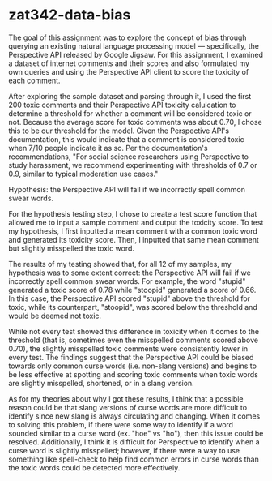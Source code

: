 # zat342-data-bias

The goal of this assignment was to explore the concept of bias through querying an existing natural language processing model — specifically, the Perspective API released by Google Jigsaw. For this assignment, I examined a dataset of internet comments and their scores and also formulated my own queries and using the Perspective API client to score the toxicity of each comment.

After exploring the sample dataset and parsing through it, I used the first 200 toxic comments and their Perspective API toxicity calulcation to determine a threshold for whether a comment will be considered toxic or not. Because the average score for toxic comments was about 0.70, I chose this to be our threshold for the model. Given the Perspective API's documentation, this would indicate that a comment is considered toxic when 7/10 people indicate it as so. Per the documentation's recommendations, "For social science researchers using Perspective to study harassment, we recommend experimenting with thresholds of 0.7 or 0.9, similar to typical moderation use cases."

Hypothesis: the Perspective API will fail if we incorrectly spell common swear words.

For the hypothesis testing step, I chose to create a test score function that allowed me to input a sample comment and output the toxicity score. To test my hypothesis, I first inputted a mean comment with a common toxic word and generated its toxicity score. Then, I inputted that same mean comment but slightly misspelled the toxic word.

The results of my testing showed that, for all 12 of my samples, my hypothesis was to some extent correct: the Perspective API will fail if we incorrectly spell common swear words. For example, the word "stupid" generated a toxic score of 0.78 while "stoopid" generated a score of 0.66. In this case, the Perspective API scored "stupid" above the threshold for toxic, while its counterpart, "stoopid", was scored below the threshold and would be deemed not toxic.

While not every test showed this difference in toxicity when it comes to the threshold (that is, sometimes even the misspelled comments scored above 0.70), the slightly misspelled toxic comments were consistently lower in every test. The findings suggest that the Perspective API could be biased towards only common curse words (i.e. non-slang versions) and begins to be less effective at spotting and scoring toxic comments when toxic words are slightly misspelled, shortened, or in a slang version.

As for my theories about why I got these results, I think that a possible reason could be that slang versions of curse words are more difficult to identify since new slang is always circulating and changing. When it comes to solving this problem, if there were some way to identify if a word sounded similar to a curse word (ex. "hoe" vs "ho"), then this issue could be resolved. Additionally, I think it is difficult for Perspective to identify when a curse word is slightly misspelled; however, if there were a way to use something like spell-check to help find common errors in curse words than the toxic words could be detected more effectively.
